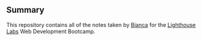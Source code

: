 ## Summary 

This repository contains all of the notes taken by [Bianca](https://github.com/biancafu/lighthouse-web-notes) for the [Lighthouse Labs](https://www.lighthouselabs.ca/) Web Development Bootcamp.